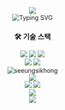 <div align="center">
  <img src="https://capsule-render.vercel.app/api?type=waving&color=gradient&height=200&section=header&text=Hello%20World!&fontSize=80&animation=fadeIn" />
</div>

<div align="center">
  <img src="https://readme-typing-svg.herokuapp.com?font=Fira+Code&pause=1000&color=F7C85E&width=435&lines=풀스택+개발자입니다;" alt="Typing SVG" />
</div>

<h3 align="center">🛠️ 기술 스택</h3>
<div align="center">
  <img src="https://img.shields.io/badge/JavaScript-F7DF1E?style=for-the-badge&logo=javascript&logoColor=black" />
  <img src="https://img.shields.io/badge/React-20232A?style=for-the-badge&logo=react&logoColor=61DAFB" />
  <img src="https://img.shields.io/badge/Node.js-43853D?style=for-the-badge&logo=node.js&logoColor=white" />
</div>

<div align="center">
  <img src="https://github-readme-stats.vercel.app/api?username=seeungsikhong&show_icons=true&theme=radical&hide_border=true" />
  <img src="https://github-readme-streak-stats.herokuapp.com/?user=seeungsikhong&theme=radical&hide_border=true" />
</div>

<div align="center">
  <img src="https://komarev.com/ghpvc/?username=seeungsikhong&label=Profile%20views&color=0e75b6&style=flat" alt="seeungsikhong" />
</div>

<div align="center">
  <img src="https://capsule-render.vercel.app/api?type=waving&color=gradient&height=100&section=footer" />
</div>

<!-- GitHub 통계 -->
<div align="center">
  <img src="https://github-readme-stats.vercel.app/api?username=seungsikhong&show_icons=true&theme=radical&hide_border=true" />
  <img src="https://github-readme-streak-stats.herokuapp.com/?user=seungsikhong&theme=radical&hide_border=true" />
</div>

<!-- 언어 통계 -->
<div align="center">
  <img src="https://github-readme-stats.vercel.app/api/top-langs/?username=seungsikhong&layout=compact&theme=radical&hide_border=true" />
</div>

<!-- 활동 그래프 -->
<div align="center">
  <img src="https://github-readme-activity-graph.vercel.app/graph?username=seungsikhong&theme=github-compact" />
</div>
